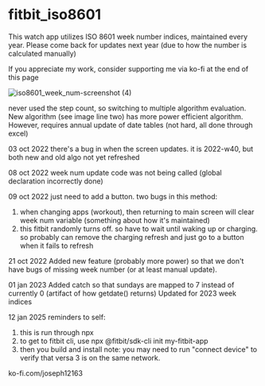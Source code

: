 # fitbit_iso8601
This watch app utilizes ISO 8601 week number indices, maintained every year. Please come back for updates next year (due to how the number is calculated manually)

If you appreciate my work, consider supporting me via ko-fi at the end of this page

![iso8601_week_num-screenshot (4)](https://user-images.githubusercontent.com/82346707/197314971-6009910f-5e4e-4f87-94f0-f4dcdf1721c8.png)


never used the step count, so switching to multiple algorithm evaluation. New 
algorithm (see image line two) has more power efficient algorithm. However, 
requires annual update of date tables (not hard, all done through excel)

03 oct 2022 
there's a bug in when the screen updates. it is 2022-w40, but both 
new and old algo not yet refreshed

08 oct 2022 
week num update code was not being called (global declaration incorrectly done)

09 oct 2022
just need to add a button. two bugs in this method:
 1. when changing apps (workout), then returning to main screen will clear week 
    num variable (something about how it's maintained)
 2. this fitbit randomly turns off. so have to wait until waking up or charging. 
    so probably can remove the charging refresh and just go to a button when it 
    fails to refresh
    
21 oct 2022
Added new feature (probably more power) so that we don't have bugs of missing 
week number (or at least manual update).

01 jan 2023
Added catch so that sundays are mapped to 7 instead of currently 0 (artifact of
how getdate() returns)
Updated for 2023 week indices

12 jan 2025
reminders to self:
1. this is run through npx
2. to get to fitbit cli, use npx @fitbit/sdk-cli init my-fitbit-app
3. then you build and install
note: you may need to run "connect device" to verify that versa 3 is on the same 
network. 


ko-fi.com/joseph12163

